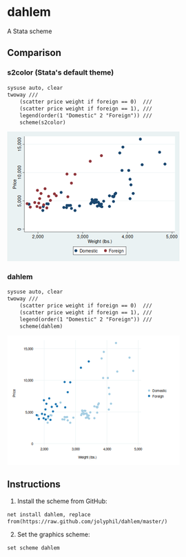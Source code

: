 # dahlem
A Stata scheme

## Comparison

### s2color (Stata's default theme)

```
sysuse auto, clear
twoway ///
	(scatter price weight if foreign == 0)  ///
	(scatter price weight if foreign == 1), ///
	legend(order(1 "Domestic" 2 "Foreign")) ///
	scheme(s2color)
```

![s2color](s2color.png)

### dahlem

```
sysuse auto, clear
twoway ///
	(scatter price weight if foreign == 0)  ///
	(scatter price weight if foreign == 1), ///
	legend(order(1 "Domestic" 2 "Foreign")) ///
	scheme(dahlem)
```

![dahlem](dahlem.png)

## Instructions

1. Install the scheme from GitHub:

```
net install dahlem, replace from(https://raw.github.com/jolyphil/dahlem/master/)
```

2. Set the graphics scheme:

```
set scheme dahlem
```

